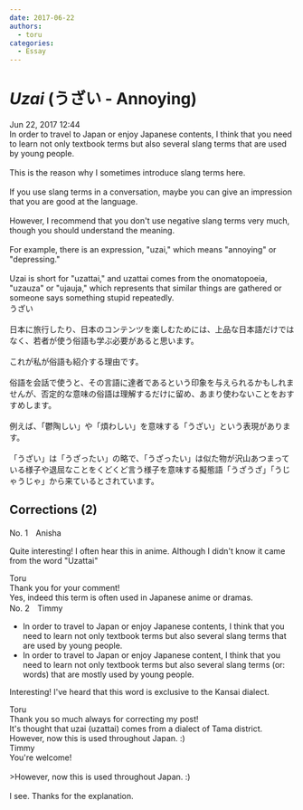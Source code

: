```yaml
---
date: 2017-06-22
authors:
  - toru
categories:
  - Essay
---
```


<h1 id="subject_show"><strong><em>Uzai</strong></em> (うざい - Annoying)</h1>
<div class="date">Jun 22, 2017 12:44</div>
<div id="post"><div id="body_show_ori">
In order to travel to Japan or enjoy Japanese contents, I think that you need to learn not only textbook terms but also several slang terms that are used by young people.<br/><br/>This is the reason why I sometimes introduce slang terms here.<br/><br/>If you use slang terms in a conversation, maybe you can give an impression that you are good at the language.<br/><br/>However, I recommend that you don't use negative slang terms very much, though you should understand the meaning.<br/><br/>For example, there is an expression, "uzai," which means "annoying" or "depressing."<br/><br/>Uzai is short for "uzattai," and uzattai comes from the onomatopoeia, "uzauza" or "ujauja," which represents that similar things are gathered or someone says something stupid repeatedly.
</div></div>

<!-- more -->

<div id="post_ja"><div id="body_show_mo">
うざい<br/><br/>日本に旅行したり、日本のコンテンツを楽しむためには、上品な日本語だけではなく、若者が使う俗語も学ぶ必要があると思います。<br/><br/>これが私が俗語も紹介する理由です。<br/><br/>俗語を会話で使うと、その言語に達者であるという印象を与えられるかもしれませんが、否定的な意味の俗語は理解するだけに留め、あまり使わないことをおすすめします。<br/><br/>例えば、「鬱陶しい」や「煩わしい」を意味する「うざい」という表現があります。<br/><br/>「うざい」は「うざったい」の略で、「うざったい」は似た物が沢山あつまっている様子や退屈なことをくどくど言う様子を意味する擬態語「うざうざ」「うじゃうじゃ」から来ているとされています。
</div></div>

## Corrections (2)
<div id="block"><div class="first_name"> No. 1　<span class="just_name">Anisha</span></div><div id="block2">
<p class="comment_small">
 Quite interesting! I often hear this in anime. Although I didn't know it came from the word "Uzattai"
</p>

</div><div class="name"><span class="just_name">Toru</span><br>
Thank you for your comment!<br/>Yes, indeed this term is often used in Japanese anime or dramas.
</div>
</div>
<div id="block"><div class="first_name"> No. 2　<span class="just_name">Timmy</span></div><div id="block2">
<ul class="correction_field">
<li class="incorrect">In order to travel to Japan or enjoy Japanese contents, I think that you need to learn not only textbook terms but also several slang terms that are used by young people.</li>
<li class="corrected correct">
In order to travel to Japan or enjoy Japanese content, I think that you need to learn not only textbook terms but also several slang terms (or: <span class="f_blue">words</span>) that are <span class="f_blue">mostly</span> used by young people.
</li>
</ul>
<p class="comment_small">
 Interesting! I've heard that this word is exclusive to the Kansai dialect.
</p>

</div><div class="name"><span class="just_name">Toru</span><br>
Thank you so much always for correcting my post!<br/>It's thought that uzai (uzattai) comes from a dialect of Tama district. However, now this is used throughout Japan. :)
</div>
<div class="name"><span class="just_name">Timmy</span><br>
You're welcome!<br/><br/>&gt;However, now this is used throughout Japan. :)<br/><br/>I see. Thanks for the explanation.
</div>
</div>
